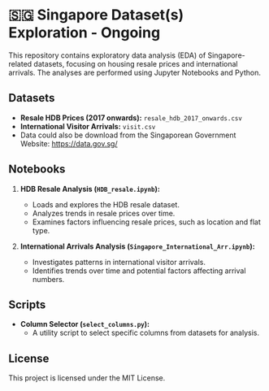 # 🇸🇬 Singapore Dataset(s) Exploration - Ongoing

This repository contains exploratory data analysis (EDA) of Singapore-related datasets, focusing on housing resale prices and international arrivals. The analyses are performed using Jupyter Notebooks and Python.

## Datasets

- **Resale HDB Prices (2017 onwards):** `resale_hdb_2017_onwards.csv`
- **International Visitor Arrivals:** `visit.csv`
- Data could also be download from the Singaporean Government Website: https://data.gov.sg/ 

## Notebooks

1. **HDB Resale Analysis (`HDB_resale.ipynb`):**
   - Loads and explores the HDB resale dataset.
   - Analyzes trends in resale prices over time.
   - Examines factors influencing resale prices, such as location and flat type.

2. **International Arrivals Analysis (`Singapore_International_Arr.ipynb`):**
   - Investigates patterns in international visitor arrivals.
   - Identifies trends over time and potential factors affecting arrival numbers.

## Scripts

- **Column Selector (`select_columns.py`):**
  - A utility script to select specific columns from datasets for analysis.

## License

This project is licensed under the MIT License.
